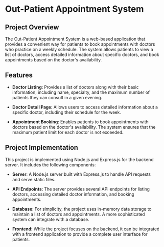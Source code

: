 # Out-Patient Appointment System

## Project Overview

The Out-Patient Appointment System is a web-based application that provides a convenient way for patients to book appointments with doctors who practice on a weekly schedule. The system allows patients to view a list of doctors, access detailed information about specific doctors, and book appointments based on the doctor's availability.

## Features

- **Doctor Listing**: Provides a list of doctors along with their basic information, including name, specialty, and the maximum number of patients they can consult in a given evening.

- **Doctor Detail Page**: Allows users to access detailed information about a specific doctor, including their schedule for the week.

- **Appointment Booking**: Enables patients to book appointments with doctors based on the doctor's availability. The system ensures that the maximum patient limit for each doctor is not exceeded.

## Project Implementation

This project is implemented using Node.js and Express.js for the backend server. It includes the following components:

- **Server**: A Node.js server built with Express.js to handle API requests and serve static files.

- **API Endpoints**: The server provides several API endpoints for listing doctors, accessing detailed doctor information, and booking appointments.

- **Database**: For simplicity, the project uses in-memory data storage to maintain a list of doctors and appointments. A more sophisticated system can integrate with a database.

- **Frontend**: While the project focuses on the backend, it can be integrated with a frontend application to provide a complete user interface for patients.


